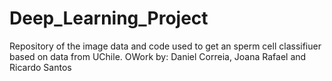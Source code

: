 # Deep_Learning_Project
Repository of the image data and code used to get an sperm cell classifiuer based on data from UChile. OWork by: Daniel Correia, Joana Rafael and Ricardo Santos
